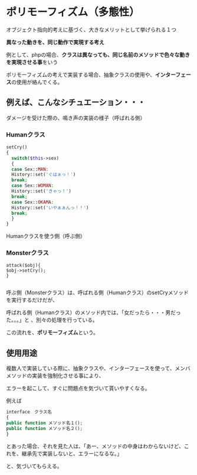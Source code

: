 # ポリモーフィズム（多態性）

オブジェクト指向的考えに基づく、大きなメリットとして挙げられる１つ

**異なった動きを、同じ動作で実現する考え**

例として、phpの場合、**クラスは異なっても、同じ名前のメソッドで色々な動きを実現させる事**をいう

ポリモーフィズムの考えで実装する場合、抽象クラスの使用や、**インターフェース**の使用が絡んでくる。

## 例えば、こんなシチュエーション・・・

ダメージを受けた際の、鳴き声の実装の様子（呼ばれる側）
### Humanクラス
```php
setCry()
{
  switch($this->sex)
  {
  case Sex::MAN:
  History::set('ぐはぁっ！')
  break;
  case Sex::WOMAN:
  History::set('きゃっ！')
  break;
  case Sex::OKAMA:
  History::set('いやぁぁんっ！！')
  break;
  }
}
```

Humanクラスを使う側（呼ぶ側）
### Monsterクラス
```php$
attack($obj){
$obj->setCry();
}


```

呼ぶ側（Monsterクラス）は、呼ばれる側（Humanクラス）のsetCryメソッドを実行するだけだが、

呼ばれる側（Humanクラス）のメソッド内では、「女だったら・・・男だった。。。」と
、別々の処理を行っている。

この流れを、**ポリモーフィズム**という。

## 使用用途
複数人で実装している際に、抽象クラスや、インターフェースを使って、メンバメソッドの実装を強制化させる事により、

エラーを起こして、すぐに問題点を気づいて貰いやすくなる。

例えば
```php
interface　クラス名
{
public function メソッド名１();
public function メソッド名２();
}
```
とあった場合、それを見た人は、「あー、メソッドの中身はわからないけど、これを、継承先で実装しないと、エラーになるな。」

と、気づいてもらえる。

